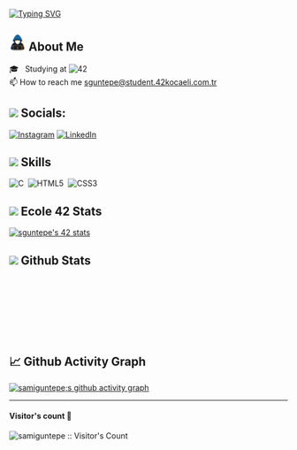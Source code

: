 
<a href="https://github.com/samiguntepe"><img src="https://readme-typing-svg.herokuapp.com?font=Matrix&pause=1000&color=00CC00&width=435&lines=Welcome+to+Sami+G%C3%BCntepe's+Github;Ecole+42+Student" alt="Typing SVG" /></a>


## <picture><img src = "https://github.com/0xAbdulKhalid/0xAbdulKhalid/raw/main/assets/mdImages/about_me.gif" width = 30px></picture> **About Me**
🎓 &nbsp; Studying at ![42](https://img.shields.io/badge/-Ecole-111111?style=flat&logo=42)<br/>
📫 How to reach me  sguntepe@student.42kocaeli.com.tr

## <img src="https://github.com/TheDudeThatCode/TheDudeThatCode/blob/master/Assets/Earth.gif" width="24px">  Socials: 
<p><a href="https://instagram.com/samiguntepe"><img height="25" src="https://img.shields.io/badge/Instagram-%23E4405F.svg?logo=Instagram&amp;logoColor=white" alt="Instagram"></a> <a href="https://linkedin.com/in/samiguntepe"><img height="25" src="https://img.shields.io/badge/LinkedIn-%230077B5.svg?logo=linkedin&amp;logoColor=white" alt="LinkedIn"></a></p> 

## <img src="https://media2.giphy.com/media/QssGEmpkyEOhBCb7e1/giphy.gif?cid=ecf05e47a0n3gi1bfqntqmob8g9aid1oyj2wr3ds3mg700bl&rid=giphy.gif" width ="25"> Skills

<p ><img  src="https://img.shields.io/badge/-C-05122A?style=flat&amp;logo=C&amp;logoColor=A8B9CC" height="25" alt="C">&nbsp;
<img  src="https://img.shields.io/badge/-HTML5-05122A?style=flat&amp;logo=HTML5" height="25" alt="HTML5">&nbsp;
<img  src="https://img.shields.io/badge/-CSS-05122A?style=flat&amp;logo=CSS3&amp;logoColor=1572B6" height="25" alt="CSS3">&nbsp;</p>


## <img src="https://media.giphy.com/media/iY8CRBdQXODJSCERIr/giphy.gif" width="30"><b> Ecole 42 Stats </b>
<a href="https://github.com/oakoudad/badge42"><img src="https://badge.mediaplus.ma/greenbinary/sguntepe?1337Badge=off&UM6P=off" alt="sguntepe's 42 stats" /></a>

## <img src="https://media.giphy.com/media/iY8CRBdQXODJSCERIr/giphy.gif" width="30"><b> Github Stats </b>

<p><img width="494" src="https://github-readme-stats.vercel.app/api/top-langs/?username=samiguntepe&amp;theme=chartreuse-dark&amp;hide_border=true&amp;include_all_commits=false&amp;count_private=false&amp;layout=compact" alt=""></p>
<br/>
<p><img src="https://github-readme-stats.vercel.app/api?username=samiguntepe&amp;theme=chartreuse-dark&amp;hide_border=true&amp;include_all_commits=false&amp;count_private=false" alt=""><br/></p>

<p><img src="https://github-readme-streak-stats.herokuapp.com/?user=samiguntepe&amp;theme=chartreuse-dark&amp;hide_border=true" alt=""><br/></p>

## 📈 Github Activity Graph
<p><a href="https://github.com/ashutosh00710/github-readme-activity-graph"><img src="https://activity-graph.herokuapp.com/graph?username=samiguntepe&theme=merko" alt="samiguntepe;s github activity graph"></a></p>


---
<h4 align="left">Visitor's count 👀</h4>
<p align="left"><img src="https://profile-counter.glitch.me/{samiguntepe}/count.svg" alt="samiguntepe :: Visitor's Count" /></p>
<br/>
<!-- Proudly created with GPRM ( https://gprm.itsvg.in ) -->
